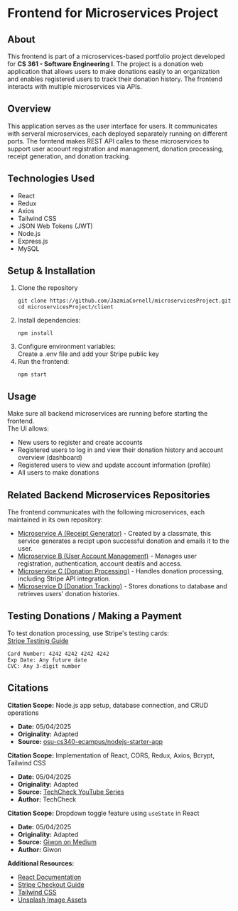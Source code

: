 # Frontend for Microservices Project

## About
This frontend is part of a microservices-based portfolio project developed for **CS 361 - Software Engineering I**. The project is a donation web application that allows users to make donations easily to an organization and enables registered users to track their donation history. The frontend interacts with multiple microservices via APIs.

## Overview
This application serves as the user interface for users. It communicates with serveral microservices, each deployed separately running on different ports. The forntend makes REST API calles to these microservices to support user acoount registration and management, donation processing, receipt generation, and donation tracking.

## Technologies Used
- React
- Redux
- Axios
- Tailwind CSS
- JSON Web Tokens (JWT)
- Node.js
- Express.js
- MySQL

## Setup & Installation
1. Clone the repository
   ```
   git clone https://github.com/JazmiaCornell/microservicesProject.git
   cd microservicesProject/client
   ```
3. Install dependencies:
   ```
   npm install
   ```
5. Configure environment variables:  
   Create a .env file and add your Stripe public key
6. Run the frontend:
   ```
   npm start
   ```

## Usage
Make sure all backend microservices are running before starting the frontend.  
The UI allows:
- New users to register and create accounts
- Registered users to log in and view their donation history and account overview (dashboard)
- Registered users to view and update account information (profile)
- All users to make donations

## Related Backend Microservices Repositories
The frontend communicates with the following microservices, each maintained in its own repository:
- [Microservice A (Receipt Generator)](https://github.com/bernardom03-cs361/Microservice-A) - Created by a classmate, this service generates a recipt upon successful donation and emails it to the user.
- [Microservice B (User Account Management)](https://github.com/JazmiaCornell/microservice-B) - Manages user registration, authentication, account deatils and access.
- [Microservice C (Donation Processing)](https://github.com/JazmiaCornell/microservice-C) - Handles donation processing, including Stripe API integration.
- [Microservice D (Donation Tracking)](https://github.com/JazmiaCornell/microservice-D) - Stores donations to database and retrieves users' donation histories.


## Testing Donations / Making a Payment

To test donation processing, use Stripe's testing cards:  
[Stripe Testinig Guide](https://docs.stripe.com/terminal/references/testing)  
```
Card Number: 4242 4242 4242 4242  
Exp Date: Any future date  
CVC: Any 3-digit number
```

## Citations

**Citation Scope:** Node.js app setup, database connection, and CRUD operations

- **Date:** 05/04/2025
- **Originality:** Adapted
- **Source:** [osu-cs340-ecampus/nodejs-starter-app](https://github.com/osu-cs340-ecampus/nodejs-starter-app)

**Citation Scope:** Implementation of React, CORS, Redux, Axios, Bcrypt, Tailwind CSS

- **Date:** 05/04/2025
- **Originality:** Adapted
- **Source:** [TechCheck YouTube Series](https://www.youtube.com/watch?v=dICDmbgGFdE&list=PLzF6FKB4VN3_8lYlLOsJI8hElGLRgUs7C)
- **Author:** TechCheck

**Citation Scope:** Dropdown toggle feature using `useState` in React

- **Date:** 05/04/2025
- **Originality:** Adapted
- **Source:** [Giwon on Medium](https://medium.com/@giwon.yi339/toggle-feature-for-a-drop-down-list-on-react-using-usestate-5e40b9cb19a7)
- **Author:** Giwon

**Additional Resources:**

- [React Documentation](https://react.dev/learn)
- [Stripe Checkout Guide](https://docs.stripe.com/checkout/custom/quickstart)
- [Tailwind CSS](https://tailwindcss.com)
- [Unsplash Image Assets](https://unsplash.com)
